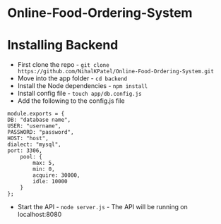 # Online-Food-Ordering-System

# Installing Backend

- First clone the repo - `git clone https://github.com/NihalKPatel/Online-Food-Ordering-System.git`
- Move into the app folder - `cd backend`
- Install the Node dependencies - `npm install`
- Install config file - `touch app/db.config.js`
- Add the following to the config.js file

```
module.exports = {
DB: "database name",
USER: "username",
PASSWORD: "password",
HOST: "host",
dialect: "mysql",
port: 3306,
    pool: {
        max: 5,
        min: 0,
        acquire: 30000,
        idle: 10000
    }
};
```

- Start the API - `node server.js` - The API will be running on localhost:8080
